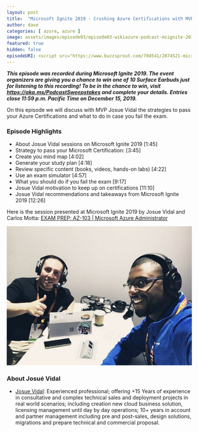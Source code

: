 ```yaml
---
layout: post
title:  "Microsoft Ignite 2019 - Crushing Azure Certifications with MVP Josue Vidal"
author: dave
categories: [ azure, azure ]
image: assets/images/episode03/episode03-wikiazure-podcast-msignite-2019-crushing-azure-certifications-josue-vidal.png
featured: true
hidden: false
episodeURI: <script src="https://www.buzzsprout.com/704541/2074521-microsoft-ignite-2019-crushing-azure-certifications-with-mvp-josue-vidal.js?player=small" type="text/javascript" charset="utf-8"></script>
---
```


<p>
<script src="https://www.buzzsprout.com/704541/2074521-microsoft-ignite-2019-crushing-azure-certifications-with-mvp-josue-vidal.js?player=small" type="text/javascript" charset="utf-8"></script>
</p>
<p style="font-style: oblique;font-weight: bolder;">
This episode was recorded during Microsoft Ignite 2019. The event organizers are giving you a chance to win one of 10 Surface Earbuds just for listening to this recording! To be in the chance to win, visit <a href="https://aka.ms/PodcastSweepstakes" target="_blank">https://aka.ms/PodcastSweepstakes</a> and complete your details. Entries close 11:59 p.m. Pacific Time on December 15, 2019.</p>

On this episode we will discuss with MVP Josue Vidal the strategies to pass your Azure Certifications and what to do in case you fail the exam.

<h3>Episode Highlights</h3>

 + About Josue Vidal sessions on Microsoft Ignite 2019 [1:45]
 + Strategy to pass your Microsoft Certification:  [3:45]
 + Create you mind map [4:02]
 + Generate your study plan [4:18]
 + Review specific content (books, videos, hands-on labs) [4:22]
 + Use an exam simulator [4:57]
 + What you should do if you fail the exam [9:17]
 + Josue Vidal motivation to keep up on certifications [11:10]
 + Josue Vidal recommendations and takeaways from Microsoft Ignite 2019 [12:26]


Here is the session presented at Microsoft Ignite 2019 by Josue Vidal and Carlos Motta: 
<a href="https://myignite.techcommunity.microsoft.com/sessions/80741?latestplayer=true" target="_blank">EXAM PREP: AZ-103 | Microsoft Azure Administrator</a>


<img src="../assets/images/episode03/wikiazure-podcast-episode03-microsoft-ignite-josue-vidal.jpg">


 <h3>About Josué Vidal</h3>

+ <a href="https://www.linkedin.com/in/josuevidal/" target="_blank">Josue Vidal</a>: Experienced professional; offering +15 Years of experience in consultative and complex technical sales and deployment projects in real world scenarios; including creation new cloud business solution, licensing management until day by day operations; 10+ years in account and partner management including pre and post-sales, design solutions, migrations and prepare technical and commercial proposal.

